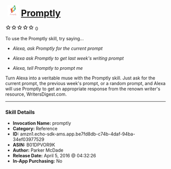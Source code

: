 # &nbsp;<img src="skill_icon" alt="Promptly icon" width="36"> [Promptly](http://alexa.amazon.com/#skills/amzn1.echo-sdk-ams.app.be7fd8db-c74b-4daf-94ba-34ef03977529)
![0 stars](../../images/ic_star_border_black_18dp_1x.png)![0 stars](../../images/ic_star_border_black_18dp_1x.png)![0 stars](../../images/ic_star_border_black_18dp_1x.png)![0 stars](../../images/ic_star_border_black_18dp_1x.png)![0 stars](../../images/ic_star_border_black_18dp_1x.png) 0

To use the Promptly skill, try saying...

* *Alexa, ask Promptly for the current prompt*

* *Alexa ask Promptly to get last week's writing prompt*

* *Alexa, tell Promptly to prompt me*

Turn Alexa into a veritable muse with the Promptly skill. Just ask for the current prompt, the previous week's prompt, or a random prompt, and Alexa will use Promptly to get an appropriate response from the renown writer's resource, WritersDigest.com.

***

### Skill Details

* **Invocation Name:** promptly
* **Category:** Reference
* **ID:** amzn1.echo-sdk-ams.app.be7fd8db-c74b-4daf-94ba-34ef03977529
* **ASIN:** B01DPVOR9K
* **Author:** Parker McDade
* **Release Date:** April 5, 2016 @ 04:32:26
* **In-App Purchasing:** No
